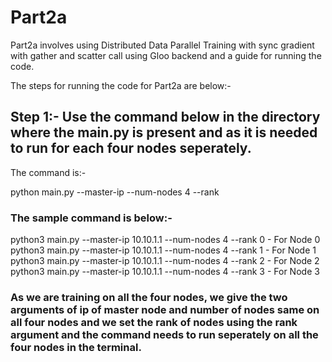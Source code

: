 # Part2a

Part2a involves using Distributed Data Parallel Training with sync gradient with gather and scatter call using Gloo backend and a guide for running the code.

The steps for running the code for Part2a are below:-

## Step 1:- Use the command below in the directory where the main.py is present and as it is needed to run for each four nodes seperately.

The command is:-

python main.py --master-ip <ip of master node> --num-nodes 4 --rank <rank of the node>

### The sample command is below:-

python3 main.py --master-ip 10.10.1.1 --num-nodes 4 --rank 0 - For Node 0
python3 main.py --master-ip 10.10.1.1 --num-nodes 4 --rank 1 - For Node 1
python3 main.py --master-ip 10.10.1.1 --num-nodes 4 --rank 2 - For Node 2
python3 main.py --master-ip 10.10.1.1 --num-nodes 4 --rank 3 - For Node 3

### As we are training on all the four nodes, we give the two arguments of ip of master node and number of nodes same on all four nodes and we set the rank of nodes using the rank argument and the command needs to run seperately on all the four nodes in the terminal.
